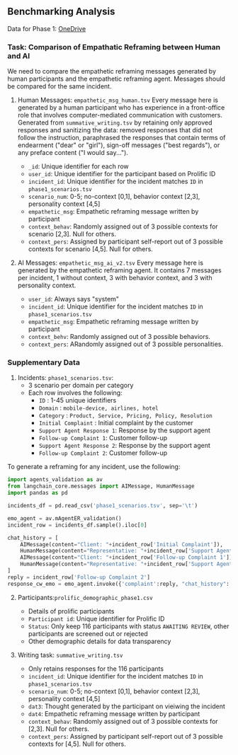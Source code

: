 ## Benchmarking Analysis
Data for Phase 1: [OneDrive](https://northeastern-my.sharepoint.com/:f:/r/personal/v_dasswain_northeastern_edu/Documents/ProPilot/Summative/part1?csf=1&web=1&e=n7LGBA)

### Task: Comparison of Empathatic Reframing between Human and AI

We need to compare the empathetic reframing messages generated by human participants and the empathetic reframing agent. 
Messages should be compared for the same incident. 

1. Human Messages: `empathetic_msg_human.tsv`
   Every message here is generated by a human participant who has experience in a front-office role that involves computer-mediated communication with customers.
   Generated from `summative_writing.tsv` by retaining only approved responses and sanitizing the data: removed responses that did not follow the instruction, paraphrased the responses that contain terms of endearment ("dear" or "girl"), sign-off messages ("best regards"), or any preface content ("I would say...").
   - `_id`: Unique identifier for each row
   - `user_id`: Unique identifier for the participant based on Prolific ID
   - `incident_id`: Unique identifier for the incident matches `ID` in `phase1_scenarios.tsv`
   - `scenario_num`: 0-5; no-context [0,1], behavior context [2,3], personality context [4,5]
   - `empathetic_msg`: Empathetic reframing message written by participant
   - `context_behav`: Randomly assigned out of 3 possible contexts for scenario [2,3]. Null for others.
   - `context_pers`: Assigned by participant self-report out of 3 possible contexts for scenario [4,5]. Null for others.

2. AI Messages: `empathetic_msg_ai_v2.tsv`
   Every message here is generated by the empathetic reframing agent.
   It contains 7 messages per incident, 1 without context, 3 with behavior context, and 3 with personality context.
   - `user_id`: Always says "system"
   - `incident_id`: Unique identifier for the incident matches `ID` in `phase1_scenarios.tsv`
   - `empathetic_msg`: Empathetic reframing message written by participant
   - `context_behv`: Randomly assigned out of 3 possible behaviors.
   - `context_pers`: ARandomly assigned out of 3 possible personalities.

### Supplementary Data

1. Incidents: `phase1_scenarios.tsv`:
    - 3 scenario per domain per category
    - Each row involves the following:
      - `ID` : 1-45 unique identifiers
      - `Domain` : `mobile-device, airlines, hotel`
      - `Category` : `Product, Service, Pricing, Policy, Resolution`
      - `Initial Complaint` : Initial complaint by the customer
      - `Support Agent Response 1`: Response by the support agent
      - `Follow-up Complaint 1`: Customer follow-up
      - `Support Agent Response 2`: Response by the support agent
      - `Follow-up Complaint 2`: Customer follow-up

To generate a reframing for any incident, use the following:
```python
import agents_validation as av
from langchain_core.messages import AIMessage, HumanMessage
import pandas as pd

incidents_df = pd.read_csv('phase1_scenarios.tsv', sep='\t')

emo_agent = av.mAgentER_validation()
incident_row = incidents_df.sample().iloc[0]

chat_history = [
    AIMessage(content="Client: "+incident_row['Initial Complaint']),
    HumanMessage(content="Representative: "+incident_row['Support Agent Response 1']),
    AIMessage(content="Client: "+incident_row['Follow-up Complaint 1']),
    HumanMessage(content="Representative: "+incident_row['Support Agent Response 2'])
]
reply = incident_row['Follow-up Complaint 2']
response_cw_emo = emo_agent.invoke({'complaint':reply, "chat_history": chat_history})
```

2. Participants:`prolific_demographic_phase1.csv`
    - Details of prolific participants
    - `Participant id`: Unique identifier for Prolific ID
    - `Status`: Only keep 116 participants with status `AWAITING REVIEW`, other participants are screened out or rejected
    - Other demographic details for data transparency

3. Writing task: `summative_writing.tsv`
   - Only retains responses for the 116 participants
   - `incident_id`: Unique identifier for the incident matches `ID` in `phase1_scenarios.tsv`
   - `scenario_num`: 0-5; no-context [0,1], behavior context [2,3], personality context [4,5]
   - `dat3`: Thought generated by the participant on vieiwing the incident
   - `dat4`: Empathetic reframing message written by participant
   - `context_behav`: Randomly assigned out of 3 possible contexts for [2,3]. Null for others.
   - `context_pers`: Assigned by participant self-report out of 3 possible contexts for [4,5]. Null for others.

